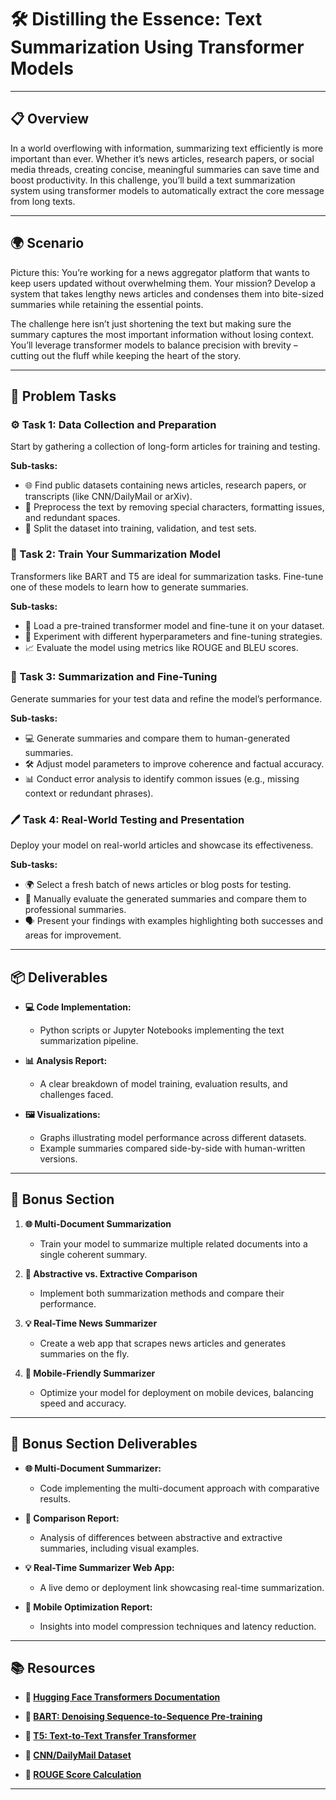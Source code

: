 # 🛠️ Distilling the Essence: Text Summarization Using Transformer Models

---

## 📋 Overview
In a world overflowing with information, summarizing text efficiently is more important than ever. Whether it’s news articles, research papers, or social media threads, creating concise, meaningful summaries can save time and boost productivity. In this challenge, you’ll build a text summarization system using transformer models to automatically extract the core message from long texts.

---

## 🌍 Scenario
Picture this: You’re working for a news aggregator platform that wants to keep users updated without overwhelming them. Your mission? Develop a system that takes lengthy news articles and condenses them into bite-sized summaries while retaining the essential points. 

The challenge here isn’t just shortening the text but making sure the summary captures the most important information without losing context. You’ll leverage transformer models to balance precision with brevity – cutting out the fluff while keeping the heart of the story.

---

## 📝 Problem Tasks

### ⚙️ Task 1: Data Collection and Preparation
Start by gathering a collection of long-form articles for training and testing.

**Sub-tasks:**
- 🌐 Find public datasets containing news articles, research papers, or transcripts (like CNN/DailyMail or arXiv).
- 🧹 Preprocess the text by removing special characters, formatting issues, and redundant spaces.
- 📑 Split the dataset into training, validation, and test sets.

### 🔬 Task 2: Train Your Summarization Model
Transformers like BART and T5 are ideal for summarization tasks. Fine-tune one of these models to learn how to generate summaries.

**Sub-tasks:**
- 🧠 Load a pre-trained transformer model and fine-tune it on your dataset.
- 🔄 Experiment with different hyperparameters and fine-tuning strategies.
- 📈 Evaluate the model using metrics like ROUGE and BLEU scores.

### 🔧 Task 3: Summarization and Fine-Tuning
Generate summaries for your test data and refine the model’s performance.

**Sub-tasks:**
- 💻 Generate summaries and compare them to human-generated summaries.
- 🛠️ Adjust model parameters to improve coherence and factual accuracy.
- 📊 Conduct error analysis to identify common issues (e.g., missing context or redundant phrases).

### 🖊️ Task 4: Real-World Testing and Presentation
Deploy your model on real-world articles and showcase its effectiveness.

**Sub-tasks:**
- 🌍 Select a fresh batch of news articles or blog posts for testing.
- 📝 Manually evaluate the generated summaries and compare them to professional summaries.
- 🗣️ Present your findings with examples highlighting both successes and areas for improvement.

---

## 📦 Deliverables
- **💻 Code Implementation:**
  - Python scripts or Jupyter Notebooks implementing the text summarization pipeline.

- **📊 Analysis Report:**
  - A clear breakdown of model training, evaluation results, and challenges faced.

- **🖼️ Visualizations:**
  - Graphs illustrating model performance across different datasets.
  - Example summaries compared side-by-side with human-written versions.

---

## 🎁 Bonus Section
1. **🌐 Multi-Document Summarization**
   - Train your model to summarize multiple related documents into a single coherent summary.

2. **🔄 Abstractive vs. Extractive Comparison**
   - Implement both summarization methods and compare their performance.

3. **💡 Real-Time News Summarizer**
   - Create a web app that scrapes news articles and generates summaries on the fly.

4. **📱 Mobile-Friendly Summarizer**
   - Optimize your model for deployment on mobile devices, balancing speed and accuracy.

---

## 🏅 Bonus Section Deliverables
- **🌐 Multi-Document Summarizer:**
  - Code implementing the multi-document approach with comparative results.

- **🔄 Comparison Report:**
  - Analysis of differences between abstractive and extractive summaries, including visual examples.

- **💡 Real-Time Summarizer Web App:**
  - A live demo or deployment link showcasing real-time summarization.

- **📱 Mobile Optimization Report:**
  - Insights into model compression techniques and latency reduction.

---

## 📚 Resources

- **🔗 [Hugging Face Transformers Documentation](https://huggingface.co/docs/transformers)**

- **🔗 [BART: Denoising Sequence-to-Sequence Pre-training](https://arxiv.org/abs/1910.13461)**

- **🔗 [T5: Text-to-Text Transfer Transformer](https://arxiv.org/abs/1910.10683)**

- **🔗 [CNN/DailyMail Dataset](https://github.com/abisee/cnn-dailymail)**

- **🔗 [ROUGE Score Calculation](https://pypi.org/project/rouge-score/)**

---
